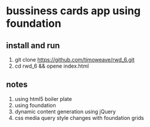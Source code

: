 # bussiness cards app using foundation

## install and run
1. git clone https://github.com/timoweave/rwd_6.git
1. cd rwd_6 && opene index.html

## notes
1. using html5 boiler plate
1. using foundation
1. dynamic content generation using jQuery
1. css media query style changes with foundation grids
